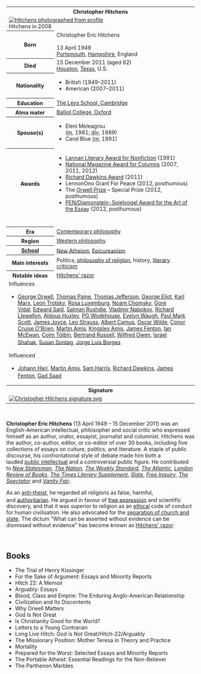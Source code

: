<table class="infobox biography vcard">
<tbody>
<tr>
<th colspan="2">
<div class="fn">Christopher Hitchens</div>
</th>
</tr>
<tr>
<td colspan="2"><a class="image" title="Hitchens photographed from profile" href="220px-Christopher_Hitchens_2008-04-24_001.jpg"><img src="220px-Christopher_Hitchens_2008-04-24_001.jpg" srcset="220px-Christopher_Hitchens_2008-04-24_001.jpg" alt="Hitchens photographed from profile" width="220" height="282" data-file-width="1045" data-file-height="1338" /></a>
<div>Hitchens in 2008</div>
</td>
</tr>
<tr>
<th scope="row">Born</th>
<td>
<div class="nickname">Christopher Eric Hitchens</div>
<br />13 April 1949<br />
<div class="birthplace"><a title="Portsmouth" href="https://en.wikipedia.org/wiki/Portsmouth">Portsmouth</a>,&nbsp;<a title="Hampshire" href="https://en.wikipedia.org/wiki/Hampshire">Hampshire</a>, England</div>
</td>
</tr>
<tr>
<th scope="row">Died</th>
<td>15 December 2011&nbsp;(aged&nbsp;62)<br />
<div class="deathplace"><a title="Houston" href="https://en.wikipedia.org/wiki/Houston">Houston</a>,&nbsp;<a title="Texas" href="https://en.wikipedia.org/wiki/Texas">Texas</a>, U.S.</div>
</td>
</tr>
<tr>
<th scope="row">Nationality</th>
<td class="category">
<div class="plainlist">
<ul>
<li>British (1949&ndash;2011)</li>
<li>American (2007&ndash;2011)</li>
</ul>
</div>
</td>
</tr>
<tr>
<th scope="row">Education</th>
<td><a title="The Leys School" href="https://en.wikipedia.org/wiki/The_Leys_School">The Leys School, Cambridge</a></td>
</tr>
<tr>
<th scope="row">Alma&nbsp;mater</th>
<td><a title="Balliol College, Oxford" href="https://en.wikipedia.org/wiki/Balliol_College,_Oxford">Balliol College, Oxford</a></td>
</tr>
<tr>
<th scope="row"><span class="nowrap">Spouse(s)</span></th>
<td>
<div class="plainlist">
<ul>
<li>
<div>Eleni Meleagrou<br />(<abbr title="married">m.</abbr>&nbsp;1981;&nbsp;<abbr title="divorced">div.</abbr>&nbsp;1989)</div>
</li>
<li>
<div>Carol Blue (<abbr title="married">m.</abbr>&nbsp;1991)</div>
<sup id="cite_ref-LAT_obit_1-0" class="reference"></sup></li>
</ul>
</div>
</td>
</tr>
<tr>
<th scope="row">Awards</th>
<td>
<div class="plainlist">
<ul>
<li><a title="Lannan Literary Awards" href="https://en.wikipedia.org/wiki/Lannan_Literary_Awards#Lannan_Literary_Award_for_Nonfiction">Lannan Literary Award for Nonfiction</a>&nbsp;(1991)</li>
<li><a title="National Magazine Awards" href="https://en.wikipedia.org/wiki/National_Magazine_Awards">National Magazine Award for Columns</a>&nbsp;(2007, 2011, 2012)</li>
<li><a title="Richard Dawkins Award" href="https://en.wikipedia.org/wiki/Richard_Dawkins_Award">Richard Dawkins Award</a>&nbsp;(2011)</li>
<li>LennonOno Grant For Peace (2012, posthumous)</li>
<li>The&nbsp;<a title="Orwell Prize" href="https://en.wikipedia.org/wiki/Orwell_Prize">Orwell Prize</a>&nbsp;&ndash; Special Prize (2012, posthumous)</li>
<li><a title="PEN/Diamonstein-Spielvogel Award for the Art of the Essay" href="https://en.wikipedia.org/wiki/PEN/Diamonstein-Spielvogel_Award_for_the_Art_of_the_Essay">PEN/Diamonstein-Spielvogel Award for the Art of the Essay</a>&nbsp;(2012, posthumous)</li>
</ul>
</div>
</td>
</tr>
<tr>
<td colspan="2">&nbsp;</td>
</tr>
<tr>
<th scope="row">Era</th>
<td class="category"><a title="Contemporary philosophy" href="https://en.wikipedia.org/wiki/Contemporary_philosophy">Contemporary philosophy</a></td>
</tr>
<tr>
<th scope="row">Region</th>
<td class="category"><a title="Western philosophy" href="https://en.wikipedia.org/wiki/Western_philosophy">Western philosophy</a></td>
</tr>
<tr>
<th scope="row"><a title="List of schools of philosophy" href="https://en.wikipedia.org/wiki/List_of_schools_of_philosophy">School</a></th>
<td class="category"><a title="New Atheism" href="https://en.wikipedia.org/wiki/New_Atheism">New Atheism</a>,<sup id="cite_ref-IEP_2-0" class="reference"></sup>&nbsp;<a title="Epicureanism" href="https://en.wikipedia.org/wiki/Epicureanism">Epicureanism</a><sup id="cite_ref-3" class="reference"></sup></td>
</tr>
<tr>
<th scope="row">
<div>Main interests</div>
</th>
<td>Politics,&nbsp;<a title="Philosophy of religion" href="https://en.wikipedia.org/wiki/Philosophy_of_religion">philosophy of religion</a>,<sup id="cite_ref-IEP_2-1" class="reference"></sup>&nbsp;history,&nbsp;<a title="Literary criticism" href="https://en.wikipedia.org/wiki/Literary_criticism">literary criticism</a></td>
</tr>
<tr class="note">
<th scope="row">
<div>Notable ideas</div>
</th>
<td><a class="mw-redirect" title="Hitchens' razor" href="https://en.wikipedia.org/wiki/Hitchens%27_razor">Hitchens' razor</a></td>
</tr>
<tr class="note">
<td colspan="2">
<div id="NavFrame1" class="NavFrame collapsed">
<div class="NavHead">Influences</div>
<ul class="NavContent">
<li>
<div class="center"><a title="George Orwell" href="https://en.wikipedia.org/wiki/George_Orwell">George Orwell</a>,<sup id="cite_ref-4" class="reference"></sup>&nbsp;<a title="Thomas Paine" href="https://en.wikipedia.org/wiki/Thomas_Paine">Thomas Paine</a>,&nbsp;<a title="Thomas Jefferson" href="https://en.wikipedia.org/wiki/Thomas_Jefferson">Thomas Jefferson</a>,&nbsp;<a title="George Eliot" href="https://en.wikipedia.org/wiki/George_Eliot">George Eliot</a>,&nbsp;<a title="Karl Marx" href="https://en.wikipedia.org/wiki/Karl_Marx">Karl Marx</a>,&nbsp;<a title="Leon Trotsky" href="https://en.wikipedia.org/wiki/Leon_Trotsky">Leon Trotsky</a>,&nbsp;<a title="Rosa Luxemburg" href="https://en.wikipedia.org/wiki/Rosa_Luxemburg">Rosa Luxemburg</a>,&nbsp;<a title="Noam Chomsky" href="https://en.wikipedia.org/wiki/Noam_Chomsky">Noam Chomsky</a>,&nbsp;<a title="Gore Vidal" href="https://en.wikipedia.org/wiki/Gore_Vidal">Gore Vidal</a>,&nbsp;<a title="Edward Said" href="https://en.wikipedia.org/wiki/Edward_Said">Edward Said</a>,&nbsp;<a title="Salman Rushdie" href="https://en.wikipedia.org/wiki/Salman_Rushdie">Salman Rushdie</a>,&nbsp;<a title="Vladimir Nabokov" href="https://en.wikipedia.org/wiki/Vladimir_Nabokov">Vladimir Nabokov</a>,&nbsp;<a title="Richard Llewellyn" href="https://en.wikipedia.org/wiki/Richard_Llewellyn">Richard Llewellyn</a>,&nbsp;<a title="Aldous Huxley" href="https://en.wikipedia.org/wiki/Aldous_Huxley">Aldous Huxley</a>,&nbsp;<a class="mw-redirect" title="PG Wodehouse" href="https://en.wikipedia.org/wiki/PG_Wodehouse">PG Wodehouse</a>,&nbsp;<a title="Evelyn Waugh" href="https://en.wikipedia.org/wiki/Evelyn_Waugh">Evelyn Waugh</a>,&nbsp;<a class="mw-redirect" title="Paul Mark Scott" href="https://en.wikipedia.org/wiki/Paul_Mark_Scott">Paul Mark Scott</a>,&nbsp;<a title="James Joyce" href="https://en.wikipedia.org/wiki/James_Joyce">James Joyce</a>,&nbsp;<a title="Leo Strauss" href="https://en.wikipedia.org/wiki/Leo_Strauss">Leo Strauss</a>,&nbsp;<a title="Albert Camus" href="https://en.wikipedia.org/wiki/Albert_Camus">Albert Camus</a>,&nbsp;<a title="Oscar Wilde" href="https://en.wikipedia.org/wiki/Oscar_Wilde">Oscar Wilde</a>,&nbsp;<a title="Conor Cruise O'Brien" href="https://en.wikipedia.org/wiki/Conor_Cruise_O%27Brien">Conor Cruise O'Brien</a>,&nbsp;<a title="Martin Amis" href="https://en.wikipedia.org/wiki/Martin_Amis">Martin Amis</a>,&nbsp;<a title="Kingsley Amis" href="https://en.wikipedia.org/wiki/Kingsley_Amis">Kingsley Amis</a>,&nbsp;<a title="James Fenton" href="https://en.wikipedia.org/wiki/James_Fenton">James Fenton</a>,&nbsp;<a title="Ian McEwan" href="https://en.wikipedia.org/wiki/Ian_McEwan">Ian McEwan</a>,&nbsp;<a title="Colm T&oacute;ib&iacute;n" href="https://en.wikipedia.org/wiki/Colm_T%C3%B3ib%C3%ADn">Colm T&oacute;ib&iacute;n</a>,&nbsp;<a title="Bertrand Russell" href="https://en.wikipedia.org/wiki/Bertrand_Russell">Bertrand Russell</a>,&nbsp;<a title="Wilfred Owen" href="https://en.wikipedia.org/wiki/Wilfred_Owen">Wilfred Owen</a>,&nbsp;<a title="Israel Shahak" href="https://en.wikipedia.org/wiki/Israel_Shahak">Israel Shahak</a>,<sup id="cite_ref-5" class="reference"></sup>&nbsp;<a title="Susan Sontag" href="https://en.wikipedia.org/wiki/Susan_Sontag">Susan Sontag</a>,<sup id="cite_ref-Christopher_Hitchens_In_Depth_6-0" class="reference"></sup>&nbsp;<a title="Jorge Luis Borges" href="https://en.wikipedia.org/wiki/Jorge_Luis_Borges">Jorge Luis Borges</a><sup id="cite_ref-7" class="reference"></sup></div>
</li>
</ul>
</div>
</td>
</tr>
<tr class="note">
<td colspan="2">
<div id="NavFrame2" class="NavFrame collapsed">
<div class="NavHead">Influenced</div>
<ul class="NavContent">
<li>
<div class="center"><a title="Johann Hari" href="https://en.wikipedia.org/wiki/Johann_Hari">Johann Hari</a>,<sup id="cite_ref-8" class="reference"></sup>&nbsp;<a title="Martin Amis" href="https://en.wikipedia.org/wiki/Martin_Amis">Martin Amis</a>,<sup id="cite_ref-9" class="reference"></sup>&nbsp;<a title="Sam Harris" href="https://en.wikipedia.org/wiki/Sam_Harris">Sam Harris</a>,&nbsp;<a title="Richard Dawkins" href="https://en.wikipedia.org/wiki/Richard_Dawkins">Richard Dawkins</a>,&nbsp;<a title="James Fenton" href="https://en.wikipedia.org/wiki/James_Fenton">James Fenton</a>,&nbsp;<a title="Gad Saad" href="https://en.wikipedia.org/wiki/Gad_Saad">Gad Saad</a><sup id="cite_ref-10" class="reference"></sup></div>
</li>
</ul>
</div>
</td>
</tr>
<tr>
<th colspan="2">Signature</th>
</tr>
<tr>
<td colspan="2"><a class="image" href="150px-Christopher_Hitchens_signature.svg.png"><img src="150px-Christopher_Hitchens_signature.svg.png" srcset="150px-Christopher_Hitchens_signature.svg.png" alt="Christopher Hitchens signature.svg" width="150" height="92" data-file-width="300" data-file-height="183" /></a></td>
</tr>
</tbody>
</table>
</br>

<p><strong>Christopher Eric Hitchens</strong>&nbsp;(13 April 1949 &ndash; 15 December 2011) was an English-American intellectual, philosopher and social critic who expressed himself as an author, orator, essayist, journalist and columnist. Hitchens was the author, co-author, editor, or co-editor of over 30 books, including five collections of essays on culture, politics, and literature. A staple of public discourse, his confrontational style of debate made him both a lauded&nbsp;<a title="Intellectual" href="https://en.wikipedia.org/wiki/Intellectual#Public_intellectual">public intellectual</a>&nbsp;and a controversial public figure. He contributed to&nbsp;<em><a title="New Statesman" href="https://en.wikipedia.org/wiki/New_Statesman">New Statesman</a></em>,&nbsp;<em><a title="The Nation" href="https://en.wikipedia.org/wiki/The_Nation">The Nation</a></em>,&nbsp;<em><a title="The Weekly Standard" href="https://en.wikipedia.org/wiki/The_Weekly_Standard">The Weekly Standard</a></em>,&nbsp;<em><a title="The Atlantic" href="https://en.wikipedia.org/wiki/The_Atlantic">The Atlantic</a></em>,&nbsp;<em><a title="London Review of Books" href="https://en.wikipedia.org/wiki/London_Review_of_Books">London Review of Books</a></em>,&nbsp;<em><a title="The Times Literary Supplement" href="https://en.wikipedia.org/wiki/The_Times_Literary_Supplement">The Times Literary Supplement</a></em>,&nbsp;<em><a title="Slate (magazine)" href="https://en.wikipedia.org/wiki/Slate_(magazine)">Slate</a></em>,&nbsp;<em><a title="Free Inquiry" href="https://en.wikipedia.org/wiki/Free_Inquiry">Free Inquiry</a></em>,&nbsp;<em><a title="The Spectator" href="https://en.wikipedia.org/wiki/The_Spectator">The Spectator</a></em>&nbsp;and&nbsp;<em><a title="Vanity Fair (magazine)" href="https://en.wikipedia.org/wiki/Vanity_Fair_(magazine)">Vanity Fair</a></em>.</p>
<p>As an&nbsp;<a title="Antitheism" href="https://en.wikipedia.org/wiki/Antitheism">anti-theist</a>, he regarded all religions as false, harmful, and&nbsp;<a title="Authoritarianism" href="https://en.wikipedia.org/wiki/Authoritarianism">authoritarian</a>.<sup id="cite_ref-11" class="reference"></sup>&nbsp;He argued in favour of&nbsp;<a title="Freedom of speech" href="https://en.wikipedia.org/wiki/Freedom_of_speech">free expression</a>&nbsp;and scientific discovery, and that it was superior to religion as an&nbsp;<a title="Ethics" href="https://en.wikipedia.org/wiki/Ethics">ethical</a>&nbsp;code of conduct for human civilisation. He also advocated for the&nbsp;<a title="Separation of church and state" href="https://en.wikipedia.org/wiki/Separation_of_church_and_state">separation of church and state</a>. The dictum "What can be asserted without evidence can be dismissed without evidence" has become known as&nbsp;<a class="mw-redirect" title="Hitchens' razor" href="https://en.wikipedia.org/wiki/Hitchens%27_razor">Hitchens' razor</a>.</p>
</br>



<h2> Books </h2>
<ul>
 <li><a target="_blank" href="https://github.com/manjunath5496/Christopher-Hitchens-Books/blob/master/ens(1).pdf" style="text-decoration:none;">The Trial of Henry Kissinger</a></li>
  
<li><a target="_blank" href="https://github.com/manjunath5496/Christopher-Hitchens-Books/blob/master/ens(2).pdf" style="text-decoration:none;">For the Sake of Argument: Essays and Minority Reports</a></li>  
  
<li><a target="_blank" href="https://github.com/manjunath5496/Christopher-Hitchens-Books/blob/master/ens(3).pdf" style="text-decoration:none;">Hitch 22: A Memoir  </a></li>
                               
 <li><a target="_blank" href="https://github.com/manjunath5496/Christopher-Hitchens-Books/blob/master/ens(4).pdf" style="text-decoration:none;">Arguably: Essays</a></li> 
 
  <li><a target="_blank" href="https://github.com/manjunath5496/Christopher-Hitchens-Books/blob/master/ens(5).pdf" style="text-decoration:none;">Blood, Class and Empire: The Enduring Anglo-American Relationship</a></li>   

 <li><a target="_blank" href="https://github.com/manjunath5496/Christopher-Hitchens-Books/blob/master/ens(6).pdf" style="text-decoration:none;">Civilization and Its Discontents </a></li>
                <li><a target="_blank" href="https://github.com/manjunath5496/Christopher-Hitchens-Books/blob/master/ens(7).pdf" style="text-decoration:none;">Why Orwell Matters</a></li>  
                
 <li><a target="_blank" href="https://github.com/manjunath5496/Christopher-Hitchens-Books/blob/master/ens(8).pdf" style="text-decoration:none;">God Is Not Great</a></li>                              
<li><a target="_blank" href="https://github.com/manjunath5496/Christopher-Hitchens-Books/blob/master/ens(9).pdf" style="text-decoration:none;">  Is Christianity Good for the World?  </a></li>
 <li><a target="_blank" href="https://github.com/manjunath5496/Christopher-Hitchens-Books/blob/master/ens(10).pdf" style="text-decoration:none;">Letters to a Young Contrarian </a></li>
                
 <li><a target="_blank" href="https://github.com/manjunath5496/Christopher-Hitchens-Books/blob/master/ens(11).pdf" style="text-decoration:none;"> Long Live Hitch: God is Not Great/Hitch-22/Arguably  </a></li>                              
<li><a target="_blank" href="https://github.com/manjunath5496/Christopher-Hitchens-Books/blob/master/ens(12).pdf" style="text-decoration:none;">  The Missionary Position: Mother Teresa in Theory and Practice  </a></li>
 <li><a target="_blank" href="https://github.com/manjunath5496/Christopher-Hitchens-Books/blob/master/ens(13).pdf" style="text-decoration:none;">Mortality </a></li>
   <li><a target="_blank" href="https://github.com/manjunath5496/Christopher-Hitchens-Books/blob/master/ens(14).pdf" style="text-decoration:none;"> Prepared for the Worst: Selected Essays and Minority Reports  </a></li>                              
<li><a target="_blank" href="https://github.com/manjunath5496/Christopher-Hitchens-Books/blob/master/ens(15).pdf" style="text-decoration:none;">  The Portable Atheist: Essential Readings for the Non-Believer  </a></li>
 <li><a target="_blank" href="https://github.com/manjunath5496/Christopher-Hitchens-Books/blob/master/ens(16).pdf" style="text-decoration:none;">The Parthenon Marbles</a></li>
                                
 
</ul>
